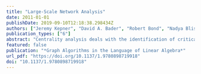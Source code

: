 ```yaml
---
title: "Large-Scale Network Analysis"
date: 2011-01-01
publishDate: 2019-09-10T12:18:38.298434Z
authors: ["Jeremy Kepner", "David A. Bader", "Robert Bond", "Nadya Bliss"]
publication_types: ["6"]
abstract: "Centrality analysis deals with the identification of critical vertices and edges in real-world graph abstractions. Graph-theoretic centrality heuristics such as betweenness and closeness are widely used in application domains ranging from social network analysis to systems biology. In this chapter, we discuss several new results related to large-scale graph analysis using centrality indices. We present the first parallel algorithms and efficient implementations for evaluating these compute-intensive metrics. Our parallel algorithms are optimized for real-world networks, and they exploit topological properties such as the low graph diameter and unbalanced degree distributions. We evaluate centrality indices for several large-scale networks such as web crawls, protein-interaction networks (PINs), movie-actor networks, and patent citation networks that are three orders of magnitude larger than instances that can be processed by current social network analysis packages. As an application to systems biology, we present the novel case study of betweenness centrality analysis applied to eukaryotic PINs. We make an important observation that proteins with high betweenness centrality, but low degree, are abundant in the human and yeast PINs."
featured: false
publication: "*Graph Algorithms in the Language of Linear Algebra*"
url_pdf: "https://doi.org/10.1137/1.9780898719918"
doi: "10.1137/1.9780898719918"
---
```


